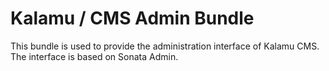 # Kalamu / CMS Admin Bundle

This bundle is used to provide the administration interface of Kalamu CMS.
The interface is based on Sonata Admin.